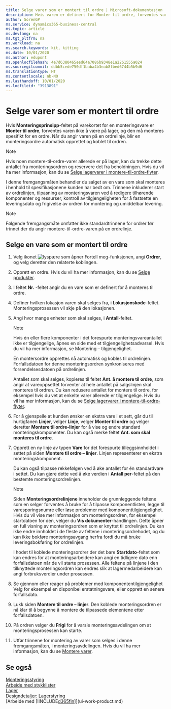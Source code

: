 ```yaml
---
title: Selge varer som er montert til ordre | Microsoft-dokumentasjon
description: Hvis varen er definert for Monter til ordre, forventes varen ikke å være på lager, og den må monteres spesifikt for en ordre. Når du angir varen på en ordrelinje, blir en monteringsordre automatisk opprettet og koblet til ordren.
author: SorenGP
ms.service: dynamics365-business-central
ms.topic: article
ms.devlang: na
ms.tgt_pltfrm: na
ms.workload: na
ms.search.keywords: kit, kitting
ms.date: 10/01/2020
ms.author: edupont
ms.openlocfilehash: 4e7d6380465eed64a7086b9348e1a2261555a024
ms.sourcegitcommit: ddbb5cede750df1baba4b3eab8fbed6744b5b9d6
ms.translationtype: HT
ms.contentlocale: nb-NO
ms.lasthandoff: 10/01/2020
ms.locfileid: "3913891"
---
```

# <a name="sell-items-assembled-to-order"></a>Selge varer som er montert til ordre
Hvis **Monteringsprinsipp**-feltet på varekortet for en monteringsvare er **Monter til ordre**, forventes varen ikke å være på lager, og den må monteres spesifikt for en ordre. Når du angir varen på en ordrelinje, blir en monteringsordre automatisk opprettet og koblet til ordren.  

> [!NOTE]  
>  Hvis noen montere-til-ordre-varer allerede er på lager, kan du trekke dette antallet fra monteringsordren og reservere det fra beholdningen. Hvis du vil ha mer informasjon, kan du se [Selge lagervarer i montere-til-ordre-flyter](assembly-how-to-sell-assemble-to-order-items-and-inventory-items-together.md).  

I denne fremgangsmåten behandler du salget av en vare som skal monteres i henhold til spesifikasjonene kunden har bedt om. Trinnene inkluderer start av ordrelinjen, tilpasning av monteringsvaren ved å redigere tilhørende komponenter og ressurser, kontroll av tilgjengeligheten for å fastsette en leveringsdato og frigivelse av ordren for montering og umiddelbar levering.  

> [!NOTE]  
>  Følgende fremgangsmåte omfatter ikke standardtrinnene for ordrer før trinnet der du angir montere-til-ordre-varen på en ordrelinje.  

## <a name="to-sell-an-item-that-is-assembled-to-order"></a>Selge en vare som er montert til ordre  
1.  Velg ikonet ![lyspære som åpner Fortell meg-funksjonen](media/ui-search/search_small.png "Fortell hva du vil gjøre"), angi **Ordrer**, og velg deretter den relaterte koblingen.  
2.  Opprett en ordre. Hvis du vil ha mer informasjon, kan du se [Selge produkter](sales-how-sell-products.md).  
3.  I feltet **Nr.** -feltet angir du en vare som er definert for å monteres til ordre.  
4.  Definer hvilken lokasjon varen skal selges fra, i **Lokasjonskode**-feltet. Monteringsprosessen vil skje på den lokasjonen.  
5.  Angi hvor mange enheter som skal selges, i **Antall**-feltet.  

    > [!NOTE]  
    >  Hvis én eller flere komponenter i det forespurte monteringsvareantallet ikke er tilgjengelige, åpnes en side med et tilgjengelighetsadvarsel. Hvis du vil ha mer informasjon, se Montering – tilgjengelighet.  

    En montersordre opprettes nå automatisk og kobles til ordrelinjen. Forfallsdatoen for denne monteringsordren synkroniseres med forsendelsesdatoen på ordrelinjen.  

    Antallet som skal selges, kopieres til feltet **Ant. å montere til ordre**, som angir at vareoppsettet forventer at hele antallet på salgslinjen skal monteres til ordren. Du kan redusere antallet for montere til ordre, for eksempel hvis du vet at enkelte varer allerede er tilgjengelige. Hvis du vil ha mer informasjon, kan du se [Selge lagervarer i montere-til-ordre-flyter](assembly-how-to-sell-inventory-items-in-assemble-to-order-flows.md).  

6.  For å gjenspeile at kunden ønsker en ekstra vare i et sett, går du til hurtigfanen **Linjer**, velger **Linje**, velger **Monter til ordre** og velger deretter **Montere til ordre-linjer** for å vise og endre standard monteringskomponenter. Du kan også merke feltet **Ant. som skal monteres til ordre**.  
7.  Opprett en ny linje av typen **Vare** for det forespurte tilleggsinnholdet i settet på siden **Montere til ordre – linjer**. Linjen representerer en ekstra monteringskomponent.  

    Du kan også tilpasse rekkefølgen ved å øke antallet for én standardvare i settet. Du kan gjøre dette ved å øke verdien i **Antall per**-feltet på den bestemte monteringsordrelinjen.  

    > [!NOTE]  
    >  Siden **Monteringsordrelinjene** inneholder de grunnleggende feltene som en selger forventes å bruke for å tilpasse komponentlisten, legge til varesporingsnumre eller løse problemer med komponenttilgjengelighet. Hvis du vil vise mer informasjon om monteringsordren, for eksempel startdatoen for den, velger du **Vis dokumenter**-handlingen. Dette åpner en full visning av monteringsordren som er knyttet til ordrelinjen. Du kan ikke endre innholdet i de fleste av feltene i monteringsordrehodet, og du kan ikke bokføre monteringsavgang herfra fordi du må bruke leveringsbokføring for ordrelinjen.  
    >   
    >  I hodet til koblede monteringsordrer der det bare **Startdato**-feltet som kan endres for at monteringsarbeidere kan angi en tidligere dato enn forfallsdatoen når de vil starte prosessen. Alle feltene på linjene i den tilknyttede monteringsordren kan endres slik at lagermedarbeidere kan angi forbruksverdier under prosessen.  

8.  Se gjennom eller reager på problemer med komponententilgjengelighet Velg for eksempel en disponibel erstatningsvare, eller opprett en senere forfallsdato.  
9. Lukk siden **Montere til ordre – linjer**. Den koblede monteringsordren er nå klar til å begynne å montere de tilpassede elementene etter forfallsdatoen.  
10. På ordren velger du **Frigi** for å varsle monteringsavdelingen om at monteringsprosessen kan starte.  
11. Utfør trinnene for montering av varer som selges i denne fremgangsmåten, i monteringsavdelingen. Hvis du vil ha mer informasjon, kan du se [Montere varer](assembly-how-to-assemble-items.md).  

## <a name="see-also"></a>Se også  
[Monteringsstyring](assembly-assemble-items.md)  
[Arbeide med stykklister](inventory-how-work-BOMs.md)  
[Lager](inventory-manage-inventory.md)  
[Designdetaljer: Lagerstyring](design-details-warehouse-management.md)  
[Arbeide med [!INCLUDE[d365fin](includes/d365fin_md.md)]](ui-work-product.md)
